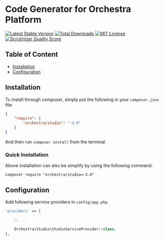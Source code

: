 Code Generator for Orchestra Platform
==============

[![Latest Stable Version](https://img.shields.io/github/release/orchestral/studio.svg?style=flat-square)](https://packagist.org/packages/orchestra/studio)
[![Total Downloads](https://img.shields.io/packagist/dt/orchestra/studio.svg?style=flat-square)](https://packagist.org/packages/orchestra/studio)
[![MIT License](https://img.shields.io/packagist/l/orchestra/studio.svg?style=flat-square)](https://packagist.org/packages/orchestra/studio)
[![Scrutinizer Quality Score](https://img.shields.io/scrutinizer/g/orchestral/studio/3.1.svg?style=flat-square)](https://scrutinizer-ci.com/g/orchestral/studio/)

## Table of Content

* [Installation](#installation)
* [Configuration](#configuration)

## Installation

To install through composer, simply put the following in your `composer.json` file:

```json
{
    "require": {
        "orchestra/studio": "~3.0"
    }
}
```

And then run `composer install` from the terminal.

### Quick Installation

Above installation can also be simplify by using the following command:

    composer require "orchestra/studio=~3.0"

## Configuration

Add following service providers in `config/app.php`.

```php
'providers' => [

    // ...

    Orchestra\Studio\StudioServiceProvider::class,
],
```
